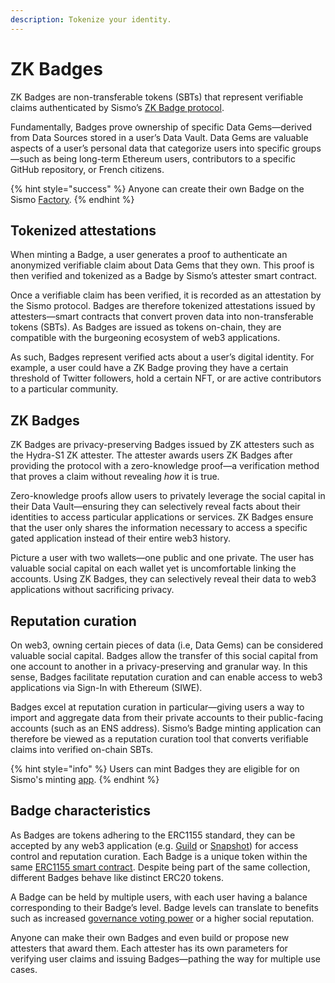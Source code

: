 ```yaml
---
description: Tokenize your identity.
---
```


# ZK Badges

ZK Badges are non-transferable tokens (SBTs) that represent verifiable claims authenticated by Sismo’s [ZK Badge protocol](zk-badge-protocol/).

Fundamentally, Badges prove ownership of specific Data Gems—derived from Data Sources stored in a user’s Data Vault. Data Gems are valuable aspects of a user’s personal data that categorize users into specific groups—such as being long-term Ethereum users, contributors to a specific GitHub repository, or French citizens.

{% hint style="success" %}
Anyone can create their own Badge on the Sismo [Factory](https://factory.sismo.io/).
{% endhint %}

## Tokenized attestations

When minting a Badge, a user generates a proof to authenticate an anonymized verifiable claim about Data Gems that they own. This proof is then verified and tokenized as a Badge by Sismo’s attester smart contract.

Once a verifiable claim has been verified, it is recorded as an attestation by the Sismo protocol. Badges are therefore tokenized attestations issued by attesters—smart contracts that convert proven data into non-transferable tokens (SBTs). As Badges are issued as tokens on-chain, they are compatible with the burgeoning ecosystem of web3 applications.

As such, Badges represent verified acts about a user’s digital identity. For example, a user could have a ZK Badge proving they have a certain threshold of Twitter followers, hold a certain NFT, or are active contributors to a particular community.

## ZK Badges

ZK Badges are privacy-preserving Badges issued by ZK attesters such as the Hydra-S1 ZK attester. The attester awards users ZK Badges after providing the protocol with a zero-knowledge proof—a verification method that proves a claim without revealing _how_ it is true.

Zero-knowledge proofs allow users to privately leverage the social capital in their Data Vault—ensuring they can selectively reveal facts about their identities to access particular applications or services. ZK Badges ensure that the user only shares the information necessary to access a specific gated application instead of their entire web3 history.

Picture a user with two wallets—one public and one private. The user has valuable social capital on each wallet yet is uncomfortable linking the accounts. Using ZK Badges, they can selectively reveal their data to web3 applications without sacrificing privacy.

## Reputation curation

On web3, owning certain pieces of data (i.e, Data Gems) can be considered valuable social capital. Badges allow the transfer of this social capital from one account to another in a privacy-preserving and granular way. In this sense, Badges facilitate reputation curation and can enable access to web3 applications via Sign-In with Ethereum (SIWE).

Badges excel at reputation curation in particular—giving users a way to import and aggregate data from their private accounts to their public-facing accounts (such as an ENS address). Sismo’s Badge minting application can therefore be viewed as a reputation curation tool that converts verifiable claims into verified on-chain SBTs.

{% hint style="info" %}
Users can mint Badges they are eligible for on Sismo's minting [app](https://app.sismo.io/).
{% endhint %}

## Badge characteristics

As Badges are tokens adhering to the ERC1155 standard, they can be accepted by any web3 application (e.g. [Guild](https://guild.xyz/sismo) or [Snapshot](https://snapshot.org/#/sismo.eth)) for access control and reputation curation. Each Badge is a unique token within the same [ERC1155 smart contract](https://polygonscan.com/token/0xf12494e3545d49616d9dfb78e5907e9078618a34). Despite being part of the same collection, different Badges behave like distinct ERC20 tokens.

A Badge can be held by multiple users, with each user having a balance corresponding to their Badge’s level. Badge levels can translate to benefits such as increased [governance voting power](http://governance.sismo.io/) or a higher social reputation.

Anyone can make their own Badges and even build or propose new attesters that award them. Each attester has its own parameters for verifying user claims and issuing Badges—pathing the way for multiple use cases.

